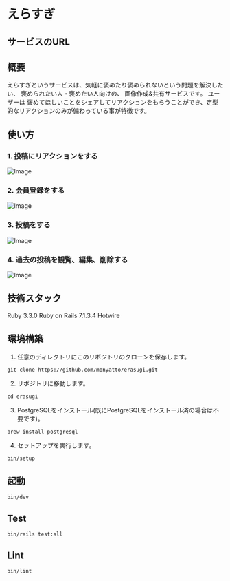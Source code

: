 # えらすぎ

## サービスのURL

## 概要
えらすぎというサービスは、気軽に褒めたり褒められないという問題を解決したい、 褒められたい人・褒めたい人向けの、 画像作成&共有サービスです。
ユーザーは 褒めてほしいことをシェアしてリアクションをもらうことができ、定型的なリアクションのみが備わっている事が特徴です。

## 使い方

### 1. 投稿にリアクションをする
![Image](https://github.com/users/monyatto/projects/1/assets/83024928/83fd55c3-dcfb-4905-8d94-a0626b30ce56)
### 2. 会員登録をする
![Image](https://github.com/users/monyatto/projects/1/assets/83024928/ac435c0a-6868-4c43-bd03-56c1b1b97b54)
### 3. 投稿をする
![Image](https://github.com/users/monyatto/projects/1/assets/83024928/e4f9a423-5d76-43c4-a251-6f7f7d1b9291)
### 4. 過去の投稿を観覧、編集、削除する
![Image](https://github.com/users/monyatto/projects/1/assets/83024928/fad25c80-be80-4f44-88b1-1e0822bd43ea)

## 技術スタック
Ruby 3.3.0
Ruby on Rails 7.1.3.4
Hotwire

## 環境構築

1. 任意のディレクトリにこのリポジトリのクローンを保存します。
```
git clone https://github.com/monyatto/erasugi.git
```

2. リポジトリに移動します。
```
cd erasugi
```

3. PostgreSQLをインストール(既にPostgreSQLをインストール済の場合は不要です)。
```
brew install postgresql
```

4. セットアップを実行します。
```
bin/setup
```

## 起動
```
bin/dev
```

## Test
```
bin/rails test:all
```

## Lint
```
bin/lint 
```
